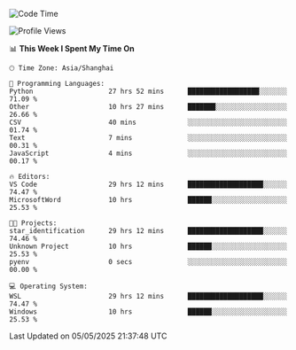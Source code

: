 <!--START_SECTION:waka-->
![Code Time](http://img.shields.io/badge/Code%20Time-2%2C760%20hrs%2040%20mins-blue)

![Profile Views](http://img.shields.io/badge/Profile%20Views-0-blue)

📊 **This Week I Spent My Time On** 

```text
🕑︎ Time Zone: Asia/Shanghai

💬 Programming Languages: 
Python                   27 hrs 52 mins      ██████████████████░░░░░░░   71.09 % 
Other                    10 hrs 27 mins      ███████░░░░░░░░░░░░░░░░░░   26.66 % 
CSV                      40 mins             ░░░░░░░░░░░░░░░░░░░░░░░░░   01.74 % 
Text                     7 mins              ░░░░░░░░░░░░░░░░░░░░░░░░░   00.31 % 
JavaScript               4 mins              ░░░░░░░░░░░░░░░░░░░░░░░░░   00.17 % 

🔥 Editors: 
VS Code                  29 hrs 12 mins      ███████████████████░░░░░░   74.47 % 
MicrosoftWord            10 hrs              ██████░░░░░░░░░░░░░░░░░░░   25.53 % 

🐱‍💻 Projects: 
star_identification      29 hrs 12 mins      ███████████████████░░░░░░   74.46 % 
Unknown Project          10 hrs              ██████░░░░░░░░░░░░░░░░░░░   25.53 % 
pyenv                    0 secs              ░░░░░░░░░░░░░░░░░░░░░░░░░   00.00 % 

💻 Operating System: 
WSL                      29 hrs 12 mins      ███████████████████░░░░░░   74.47 % 
Windows                  10 hrs              ██████░░░░░░░░░░░░░░░░░░░   25.53 % 
```


 Last Updated on 05/05/2025 21:37:48 UTC
<!--END_SECTION:waka-->